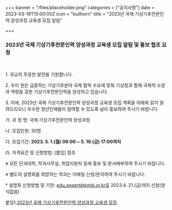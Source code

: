 +++
banner = "/files/placeholder.png"
categories = ["공지사항"]
date = 2023-03-19T15:00:00Z
icon = "bullhorn"
title = "2023년 국제 기상기후전문인력 양성과정 교육생 모집 알림"

+++
### 2023년 국제 기상기후전문인력 양성과정 교육생 모집 알림 및 홍보 협조 요청

<br>

1\. 귀교의 무궁한 발전을 기원합니다.

2\. 우리 원은 급증하는 기상기후분야 국제 협력 수요에 맞춰 기상청과 함께 국제적 소양과 역량을 갖춘 기상기후전문인력을 양성하고 있습니다.

3\. 이에, 2023년 국제 기상기후전문인력 양성과정 교육생 모집 계획을 아래와 같이 알려드리오니 우수한 청년인재들이 참여할 수 있도록 널리 홍보하여 주시기 바랍니다.

가. 과 정 명: 국제 기상기후전문인력 양성과정

나. 모집인원: 30명

다. 모집기간: **2023. 5. 1.(월) 09:00 \~ 5. 19.(금) 17:00까지**

라. 자격요건 및 신청방법: \[붙임\] 참조

※ 모든 단과대학, 학과사무실, 취업지원처 등에 홍보 및 문서배부하여 주시기 바랍니다.

※ 별도의 설명회를 희망하는 학과는 이메일 신청/문의하여 주시기 바랍니다.

\* 설명회 신청방법 및 기한: edu_expert@kmiti.or.kr로 2023.4. 21.(금)까지 신청(양식없음)

붙임1.[2023년 국제 기상기후전문인력 양성과정 교육생 모집](/files/attach_2023.zip)
